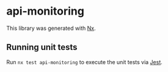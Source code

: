 # api-monitoring

This library was generated with [Nx](https://nx.dev).

## Running unit tests

Run `nx test api-monitoring` to execute the unit tests via [Jest](https://jestjs.io).

